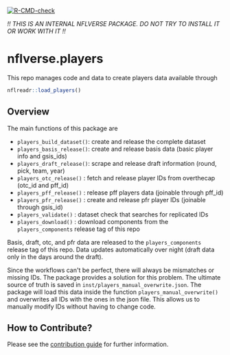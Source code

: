 <!-- badges: start -->
[![R-CMD-check](https://github.com/nflverse/nflverse.players/actions/workflows/R-CMD-check.yaml/badge.svg)](https://github.com/nflverse/nflverse.players/actions/workflows/R-CMD-check.yaml)
<!-- badges: end -->

*!! THIS IS AN INTERNAL NFLVERSE PACKAGE. DO NOT TRY TO INSTALL IT OR WORK WITH IT !!*

# nflverse.players

This repo manages code and data to create players data available through

``` r 
nflreadr::load_players()
```

## Overview

The main functions of this package are

- `players_build_dataset()`: create and release the complete dataset
- `players_basis_release()`: create and release basis data (basic player info and gsis_ids)
- `players_draft_release()`: scrape and release draft information (round, pick, team, year)
- `players_otc_release()`  : fetch and release player IDs from overthecap (otc_id and pff_id)
- `players_pff_release()`  : release pff players data (joinable through pff_id)
- `players_pfr_release()`  : create and release pfr player IDs (joinable through gsis_id)
- `players_validate()`     : dataset check that searches for replicated IDs
- `players_download()`     : download components from the `players_components` release tag of this repo

Basis, draft, otc, and pfr data are released to the `players_components` release 
tag of this repo. Data updates automatically over night (draft data only in the 
days around the draft).

Since the workflows can't be perfect, there will always be mismatches or missing 
IDs. The package provides a solution for this problem. The ultimate source of truth 
is saved in `inst/players_manual_overwrite.json`. The package will load this data
inside the function `players_manual_overwrite()` and overwrites all IDs with the
ones in the json file. This allows us to manually modify IDs without having to
change code.

## How to Contribute?

Please see the [contribution guide](.github/CONTRIBUTING.md) 
for further information.
